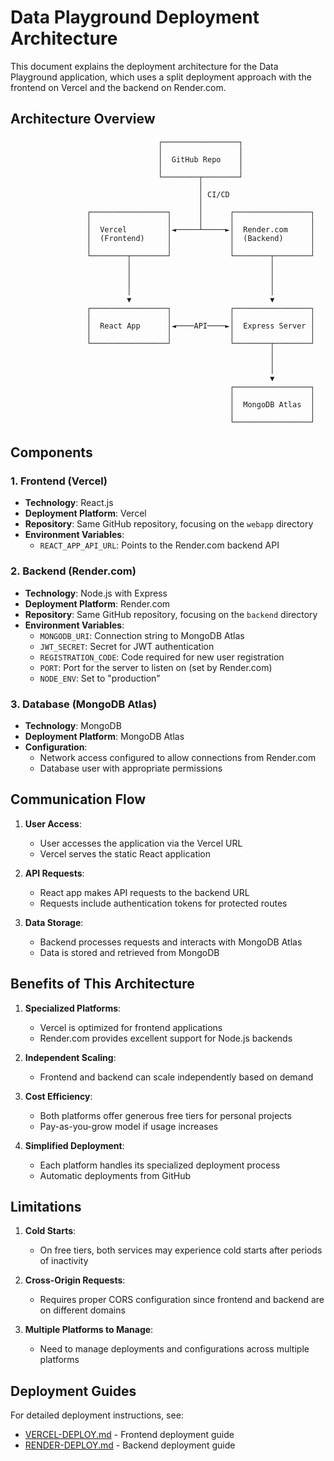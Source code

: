 # Data Playground Deployment Architecture

This document explains the deployment architecture for the Data Playground application, which uses a split deployment approach with the frontend on Vercel and the backend on Render.com.

## Architecture Overview

```
                                 ┌─────────────────┐
                                 │                 │
                                 │  GitHub Repo    │
                                 │                 │
                                 └────────┬────────┘
                                          │
                                          │ CI/CD
                                          │
                 ┌─────────────────┐      │      ┌─────────────────┐
                 │                 │      │      │                 │
                 │  Vercel         │◄─────┴─────►│  Render.com     │
                 │  (Frontend)     │             │  (Backend)      │
                 │                 │             │                 │
                 └────────┬────────┘             └────────┬────────┘
                          │                               │
                          │                               │
                          │                               │
                          │                               │
                          ▼                               ▼
                 ┌─────────────────┐             ┌─────────────────┐
                 │                 │             │                 │
                 │  React App      │◄────API────►│  Express Server │
                 │                 │             │                 │
                 └─────────────────┘             └────────┬────────┘
                                                          │
                                                          │
                                                          │
                                                          ▼
                                                 ┌─────────────────┐
                                                 │                 │
                                                 │  MongoDB Atlas  │
                                                 │                 │
                                                 └─────────────────┘
```

## Components

### 1. Frontend (Vercel)

- **Technology**: React.js
- **Deployment Platform**: Vercel
- **Repository**: Same GitHub repository, focusing on the `webapp` directory
- **Environment Variables**:
  - `REACT_APP_API_URL`: Points to the Render.com backend API

### 2. Backend (Render.com)

- **Technology**: Node.js with Express
- **Deployment Platform**: Render.com
- **Repository**: Same GitHub repository, focusing on the `backend` directory
- **Environment Variables**:
  - `MONGODB_URI`: Connection string to MongoDB Atlas
  - `JWT_SECRET`: Secret for JWT authentication
  - `REGISTRATION_CODE`: Code required for new user registration
  - `PORT`: Port for the server to listen on (set by Render.com)
  - `NODE_ENV`: Set to "production"

### 3. Database (MongoDB Atlas)

- **Technology**: MongoDB
- **Deployment Platform**: MongoDB Atlas
- **Configuration**:
  - Network access configured to allow connections from Render.com
  - Database user with appropriate permissions

## Communication Flow

1. **User Access**:
   - User accesses the application via the Vercel URL
   - Vercel serves the static React application

2. **API Requests**:
   - React app makes API requests to the backend URL
   - Requests include authentication tokens for protected routes

3. **Data Storage**:
   - Backend processes requests and interacts with MongoDB Atlas
   - Data is stored and retrieved from MongoDB

## Benefits of This Architecture

1. **Specialized Platforms**:
   - Vercel is optimized for frontend applications
   - Render.com provides excellent support for Node.js backends

2. **Independent Scaling**:
   - Frontend and backend can scale independently based on demand

3. **Cost Efficiency**:
   - Both platforms offer generous free tiers for personal projects
   - Pay-as-you-grow model if usage increases

4. **Simplified Deployment**:
   - Each platform handles its specialized deployment process
   - Automatic deployments from GitHub

## Limitations

1. **Cold Starts**:
   - On free tiers, both services may experience cold starts after periods of inactivity

2. **Cross-Origin Requests**:
   - Requires proper CORS configuration since frontend and backend are on different domains

3. **Multiple Platforms to Manage**:
   - Need to manage deployments and configurations across multiple platforms

## Deployment Guides

For detailed deployment instructions, see:
- [VERCEL-DEPLOY.md](./VERCEL-DEPLOY.md) - Frontend deployment guide
- [RENDER-DEPLOY.md](./RENDER-DEPLOY.md) - Backend deployment guide 